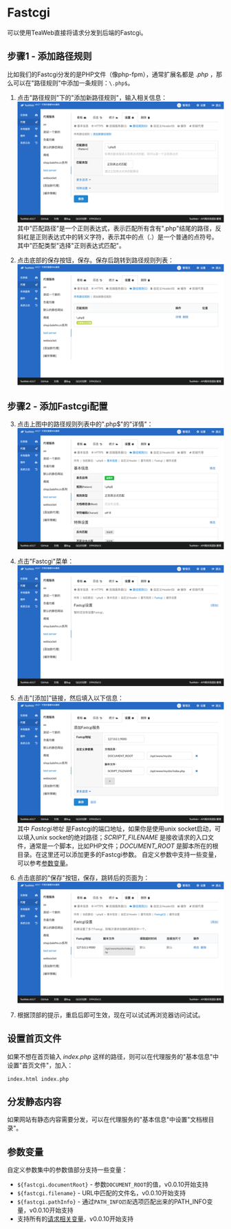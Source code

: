 # Fastcgi
可以使用TeaWeb直接将请求分发到后端的Fastcgi。

## 步骤1 - 添加路径规则
比如我们的Fastcgi分发的是PHP文件（像php-fpm），通常扩展名都是 *.php* ，那么可以在"路径规则"中添加一条规则：`\.php$`。

1. 点击"路径规则"下的"添加新路径规则"，输入相关信息：
![fastcgi1.png](fastcgi1.png)
其中"匹配路径"是一个正则表达式，表示匹配所有含有".php"结尾的路径，反斜杠是正则表达式中的转义字符，表示其中的点（.）是一个普通的点符号。
其中"匹配类型"选择"正则表达式匹配"。

2. 点击底部的保存按钮，保存。保存后跳转到路径规则列表：
![fastcgi2.png](fastcgi2.png)

## 步骤2 - 添加Fastcgi配置
3. 点击上图中的路径规则列表中的"\.php$"的"详情"：
![fastcgi3.png](fastcgi3.png)

4. 点击"Fastcgi"菜单：
![fastcgi4.png](fastcgi4.png)

5. 点击"[添加]"链接，然后填入以下信息：
![fastcgi5.png](fastcgi5.png)
其中 *Fastcgi地址* 是Fastcgi的端口地址，如果你是使用unix socket启动，可以填入unix socket的绝对路径；*SCRIPT_FILENAME* 是接收请求的入口文件，通常是一个脚本，比如PHP文件；*DOCUMENT_ROOT* 是脚本所在的根目录。在这里还可以添加更多的Fastcgi参数。
自定义参数中支持一些变量，可以参考[参数变量](#参数变量)。

6. 点击底部的"保存"按钮，保存，跳转后的页面为：
![fastcgi6.png](fastcgi6.png)

7. 根据顶部的提示，重启后即可生效，现在可以试试再浏览器访问试试。

## 设置首页文件
如果不想在首页输入 *index.php* 这样的路径，则可以在代理服务的"基本信息"中设置"首页文件"，加入：
~~~
index.html index.php
~~~

## 分发静态内容
如果网站有静态内容需要分发，可以在代理服务的"基本信息"中设置"文档根目录"。

## 参数变量
自定义参数集中的参数值部分支持一些变量：
* `${fastcgi.documentRoot}` - 参数`DOCUMENT_ROOT`的值，v0.0.10开始支持
* `${fastcgi.filename}` - URL中匹配的文件名，v0.0.10开始支持
* `${fastcgi.pathInfo}` - 通过`PATH_INFO匹配`选项匹配出来的PATH_INFO变量，v0.0.10开始支持
* 支持所有的[请求相关变量](http://teaos.cn/doc/proxy/Variables.md#%E8%AF%B7%E6%B1%82%E7%9B%B8%E5%85%B3%E5%8F%98%E9%87%8F)，v0.0.10开始支持
